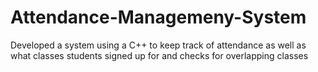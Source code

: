 # Attendance-Managemeny-System
Developed a system using a C++ to keep track of attendance as well as what classes students signed up for and checks for overlapping classes
